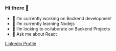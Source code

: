 ### Hi there 👋

- 🔭 I’m currently working on Backend development
- 🌱 I’m currently learning Nodejs
- 👯 I’m looking to collaborate on Backend Projects
- 💬 Ask me about React

[Linkedin Profile](www.linkedin.com/in/harsh-kumar-jha-1531321b9)
